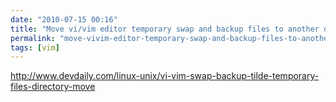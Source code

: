 ```yaml
---
date: "2010-07-15 00:16"
title: "Move vi/vim editor temporary swap and backup files to another directory | devdaily.com"
permalink: "move-vivim-editor-temporary-swap-and-backup-files-to-another-directory-devdaily-com"
tags: [vim]
---
```


http://www.devdaily.com/linux-unix/vi-vim-swap-backup-tilde-temporary-files-directory-move
